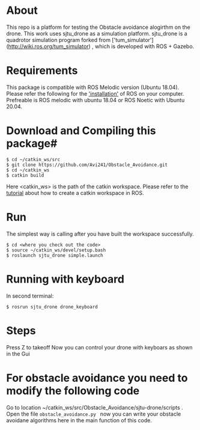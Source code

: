 # About  #
This repo is a platform for testing the Obstacle avoidance alogirthm on the drone. This work uses sjtu_drone as a simulation platform.
sjtu_drone is a quadrotor simulation program forked from ['tum_simulator'] (http://wiki.ros.org/tum_simulator) , which is developed with ROS + Gazebo.

# Requirements #
This package is compatible with ROS Melodic version (Ubuntu 18.04).
Please refer the following for the ['installation'](http://wiki.ros.org/Installation/Ubuntu) of ROS on your computer. Prefreable is ROS melodic with ubuntu 18.04 or ROS Noetic with Ubuntu 20.04.

# Download and Compiling this package#
```
$ cd ~/catkin_ws/src
$ git clone https://github.com/Avi241/Obstacle_Avoidance.git
$ cd ~/catkin_ws
$ catkin build
```

Here <catkin_ws> is the path of the catkin workspace. Please refer to the [tutorial](http://wiki.ros.org/ROS/Tutorials) about how to create a catkin workspace in ROS.

# Run
The simplest way is calling after you have built the workspace successfully.

```
$ cd <where you check out the code>
$ source ~/catkin_ws/devel/setup.bash
$ roslaunch sjtu_drone simple.launch
```
# Running with keyboard
In second terminal:

```
$ rosrun sjtu_drone drone_keyboard
```
# Steps 

Press Z to takeoff
Now you can control your drone with keyboars as shown in the Gui


# For obstacle avoidance you need to modify the following code 

Go to location ~/catkin_ws/src/Obstacle_Avoidance/sjtu-drone/scripts . Open the file ```obstacle_avoidance.py ``` now you can write your obstacle avoidane algorithms here in the main function of this code.